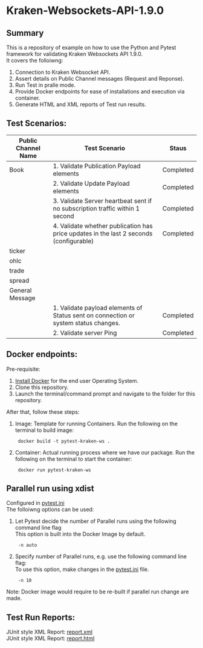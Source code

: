 # Kraken-Websockets-API-1.9.0

## Summary
This is a repository of example on how to use the Python and Pytest framework for validating Kraken Websockets API 1.9.0.  
It covers the folloiwng:  
1. Connection to Kraken Websocket API.
2. Assert details on Public Channel messages (Request and Reponse).
3. Run Test in pralle mode.
4. Provide Docker endpoints for ease of installations and execution via container.
5. Generate HTML and XML reports of Test run results.

## Test Scenarios:

|__Public Channel Name__|__Test Scenario__|__Staus__|
|-----------|-----------|-----------|
|Book|1. Validate Publication Payload elements |Completed |
| |2. Validate Update Payload elements|Completed |
| |3. Validate Server heartbeat sent if no subscription traffic within 1 second |Completed |
| |4. Validate whether publication has price updates in the last 2 seconds (configurable) |Completed|
|ticker| | |
|ohlc| | |
|trade| | |
|spread| | |
|General Message| | |
||1. Validate payload elements of Status sent on connection or system status changes.|Completed|
||2. Validate server Ping|Completed|


## Docker endpoints:
Pre-requisite:
1. [Install Docker](https://www.docker.com/get-started/) for the end user Operating System.  
2. Clone this repository.  
3. Launch the terminal/command prompt and navigate to the folder for this repository.  

After that, follow these steps: 
1. Image: Template for running Containers. Run the following on the terminal to build image:  

        docker build -t pytest-kraken-ws .

2. Container: Actual running process where we have our package. Run the following on the terminal to start the container:  

        docker run pytest-kraken-ws

## Parallel run using xdist
Configured in [pytest.ini](/pytest.ini)  
The folloiwng options can be used:  
1. Let Pytest decide the number of Parallel runs using the following command line flag  
This option is built into the Docker Image by default.

        -n auto

2. Specify number of Parallel runs, e.g. use the following command line flag:  
To use this option, make changes in the [pytest.ini](/pytest.ini) file.  

        -n 10  

Note: Docker image would require to be re-built if parallel run change are made.

## Test Run Reports:
JUnit style XML Report: [report.xml](/report.xml)  
JUnit style XML Report: [report.html](/report.html)  